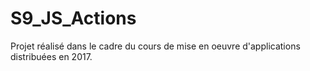 # S9_JS_Actions
Projet réalisé dans le cadre du cours de mise en oeuvre d'applications distribuées en 2017.

